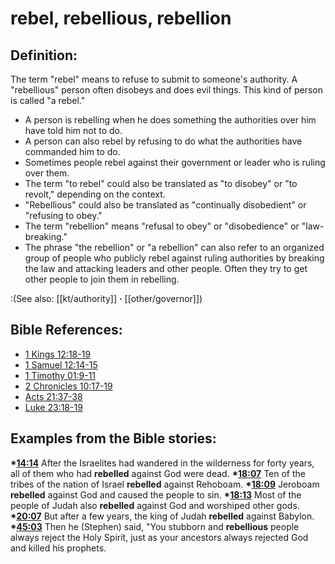 # rebel, rebellious, rebellion #

## Definition: ##

The term "rebel" means to refuse to submit to someone's authority. A "rebellious" person often disobeys and does evil things. This kind of person is called "a rebel."

* A person is rebelling when he does something the authorities over him have told him not to do.
* A person can also rebel by refusing to do what the authorities have commanded him to do.
* Sometimes people rebel against their government or leader who is ruling over them.
* The term "to rebel" could also be translated as "to disobey" or "to revolt," depending on the context.
* "Rebellious" could also be translated as "continually disobedient" or "refusing to obey."
* The term "rebellion" means "refusal to obey" or "disobedience" or "law-breaking."
* The phrase "the rebellion" or "a rebellion" can also refer to an organized group of people who publicly rebel against ruling authorities by breaking the law and attacking leaders and other people. Often they try to get other people to join them in rebelling.

:(See also: [[kt/authority]] **·** [[other/governor]])

## Bible References: ##

* [1 Kings 12:18-19](en/tn/1ki/help/12/18)
* [1 Samuel 12:14-15](en/tn/1sa/help/12/14)
* [1 Timothy 01:9-11](en/tn/1ti/help/01/09)
* [2 Chronicles 10:17-19](en/tn/2ch/help/10/17)
* [Acts 21:37-38](en/tn/act/help/21/37)
* [Luke 23:18-19](en/tn/luk/help/23/18)

## Examples from the Bible stories: ##

  __*[14:14](en/tn/obs/help/14/14)__ After the Israelites had wandered in the wilderness for forty years, all of them who had __rebelled__ against God were dead. 
  __*[18:07](en/tn/obs/help/18/07)__ Ten of the tribes of the nation of Israel __rebelled__ against Rehoboam. 
  __*[18:09](en/tn/obs/help/18/09)__ Jeroboam __rebelled__ against God and caused the people to sin. 
  __*[18:13](en/tn/obs/help/18/13)__ Most of the people of Judah also __rebelled__ against God and worshiped other gods. 
  __*[20:07](en/tn/obs/help/20/07)__ But after a few years, the king of Judah __rebelled__ against Babylon. 
  __*[45:03](en/tn/obs/help/45/03)__ Then he (Stephen) said, "You stubborn and __rebellious__ people always reject the Holy Spirit, just as your ancestors always rejected God and killed his prophets.